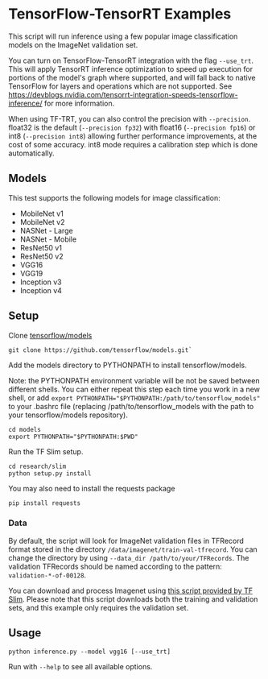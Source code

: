 # TensorFlow-TensorRT Examples

This script will run inference using a few popular image classification models
on the ImageNet validation set.

You can turn on TensorFlow-TensorRT integration with the flag `--use_trt`. This
will apply TensorRT inference optimization to speed up execution for portions of
the model's graph where supported, and will fall back to native TensorFlow for
layers and operations which are not supported. See
https://devblogs.nvidia.com/tensorrt-integration-speeds-tensorflow-inference/
for more information.

When using TF-TRT, you can also control the precision with `--precision`.
float32 is the default (`--precision fp32`) with float16 (`--precision fp16`) or
int8 (`--precision int8`) allowing further performance improvements, at the cost
of some accuracy. int8 mode requires a calibration step which is done
automatically.

## Models

This test supports the following models for image classification:
* MobileNet v1
* MobileNet v2
* NASNet - Large
* NASNet - Mobile
* ResNet50 v1
* ResNet50 v2
* VGG16
* VGG19
* Inception v3
* Inception v4

## Setup

Clone [tensorflow/models](https://github.com/tensorflow/models)

```
git clone https://github.com/tensorflow/models.git`
```

Add the models directory to PYTHONPATH to install tensorflow/models.

Note: the PYTHONPATH environment variable will be not be saved between different
shells. You can either repeat this step each time you work in a new shell, or
add `export PYTHONPATH="$PYTHONPATH:/path/to/tensorflow_models"` to your .bashrc
file (replacing /path/to/tensorflow_models with the path to your
tensorflow/models repository).

```
cd models
export PYTHONPATH="$PYTHONPATH:$PWD"
```

Run the TF Slim setup.

```
cd research/slim
python setup.py install
```

You may also need to install the requests package

```
pip install requests
```

### Data

By default, the script will look for ImageNet validation files in TFRecord
format stored in the directory `/data/imagenet/train-val-tfrecord`. You can
change the directory by using `--data_dir /path/to/your/TFRecords`. The
validation TFRecords should be named according to the pattern:
`validation-*-of-00128`.

You can download and process Imagenet using [this script provided by TF
Slim](https://github.com/tensorflow/models/blob/master/research/slim/datasets/download_imagenet.sh).
Please note that this script downloads both the training and validation sets,
and this example only requires the validation set.

## Usage

`python inference.py --model vgg16 [--use_trt]`

Run with `--help` to see all available options.
